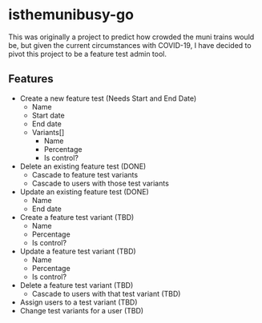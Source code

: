 # isthemunibusy-go

This was originally a project to predict how crowded the muni trains would be, but given the current circumstances with COVID-19, I have decided to pivot this project to be a feature test admin tool.

## Features
- Create a new feature test (Needs Start and End Date)
    - Name
    - Start date
    - End date
    - Variants[]
        - Name
        - Percentage
        - Is control?
- Delete an existing feature test (DONE)
    - Cascade to feature test variants 
    - Cascade to users with those test variants 
- Update an existing feature test (DONE)
    - Name
    - End date
- Create a feature test variant (TBD)
    - Name
    - Percentage
    - Is control?
- Update a feature test variant (TBD)
    - Name
    - Percentage
    - Is control?
- Delete a feature test variant (TBD)
    - Cascade to users with that test variant (TBD)
- Assign users to a test variant (TBD)
- Change test variants for a user (TBD)
    
